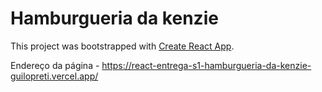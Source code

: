 # Hamburgueria da kenzie

This project was bootstrapped with [Create React App](https://github.com/facebook/create-react-app).

Endereço da página - https://react-entrega-s1-hamburgueria-da-kenzie-guilopreti.vercel.app/
